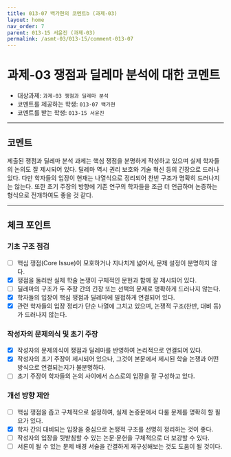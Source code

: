 ```yaml
---
title: 013-07 백가현의 코멘트b (과제-03) 
layout: home
nav_order: 7
parent: 013-15 서윤진 (과제-03)
permalink: /asmt-03/013-15/comment-013-07
---
```


# 과제-03 쟁점과 딜레마 분석에 대한 코멘트

- 대상과제: `과제-03 쟁점과 딜레마 분석`
- 코멘트를 제공하는 학생: `013-07 백가현` 
- 코멘트를 받는 학생: `013-15 서윤진` 

---

## 코멘트

제출된 쟁점과 딜레마 분석 과제는 핵심 쟁점을 분명하게 작성하고 있으며 실제 학자들의 논의도 잘 제시되어 있다. 딜레마 역시 권리 보호와 기술 혁신 등의 긴장으로 드러나 있다. 다만 학자들의 입장이 현재는 나열식으로 정리되어 찬반 구조가 명확히 드러나지는 않는다. 또한 초기 주장의 방향에 기존 연구의 학자들을 조금 더 언급하며 논증하는 형식으로 전개하여도 좋을 것 같다. 

---

## 체크 포인트

### **기초 구조 점검**
- [ ] 핵심 쟁점(Core Issue)이 모호하거나 지나치게 넓어서, 문제 설정이 분명하지 않다.
- [x] 쟁점을 둘러싼 실제 학술 논쟁이 구체적인 문헌과 함께 잘 제시되어 있다.
- [ ] 딜레마의 구조가 두 주장 간의 긴장 또는 선택의 문제로 명확하게 드러나지 않는다.
- [x] 학자들의 입장이 핵심 쟁점과 딜레마에 밀접하게 연결되어 있다.
- [x] 관련 학자들의 입장 정리가 단순 나열에 그치고 있으며, 논쟁적 구조(찬반, 대비 등)가 드러나지 않는다.

### **작성자의 문제의식 및 초기 주장**
- [x] 작성자의 문제의식이 쟁점과 딜레마를 반영하여 논리적으로 연결되어 있다.
- [x] 작성자의 초기 주장이 제시되어 있으나, 그것이 본문에서 제시된 학술 논쟁과 어떤 방식으로 연결되는지가 불분명하다.
- [ ] 초기 주장이 학자들의 논의 사이에서 스스로의 입장을 잘 구성하고 있다.

### **개선 방향 제안**
- [ ] 핵심 쟁점을 좁고 구체적으로 설정하여, 실제 논증문에서 다룰 문제를 명확히 할 필요가 있다.
- [x] 학자 간의 대비되는 입장을 중심으로 논쟁적 구조를 선명히 정리하는 것이 좋다.
- [ ] 작성자의 입장을 뒷받침할 수 있는 논문·문헌을 구체적으로 더 보강할 수 있다.
- [ ] 서론이 될 수 있는 문제 배경 서술을 간결하게 재구성해보는 것도 도움이 될 것이다.
